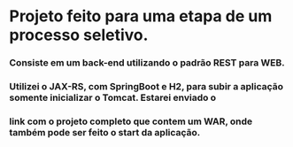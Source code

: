 # Projeto feito para uma etapa de um processo seletivo.

### Consiste em um back-end utilizando o padrão REST para WEB.
### Utilizei o JAX-RS, com SpringBoot e H2, para subir a aplicação somente inicializar o Tomcat. Estarei enviado o
### link com o projeto completo que contem um WAR, onde também pode ser feito o start da aplicação.

